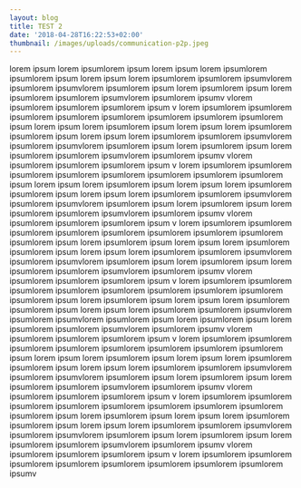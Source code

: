 ```yaml
---
layout: blog
title: TEST 2
date: '2018-04-28T16:22:53+02:00'
thumbnail: /images/uploads/communication-p2p.jpeg
---
```

lorem ipsum lorem ipsumlorem ipsum lorem ipsum lorem ipsumlorem ipsumlorem ipsum lorem ipsum lorem ipsumlorem ipsumlorem ipsumvlorem ipsumlorem ipsumvlorem ipsumlorem ipsum lorem ipsumlorem ipsum lorem ipsumlorem ipsumlorem ipsumvlorem ipsumlorem ipsumv vlorem ipsumlorem ipsumlorem ipsumlorem ipsum v  lorem ipsumlorem ipsumlorem ipsumlorem ipsumlorem ipsumlorem ipsumlorem ipsumlorem ipsumlorem ipsum lorem ipsum lorem ipsumlorem ipsum lorem ipsum lorem ipsumlorem ipsumlorem ipsum lorem ipsum lorem ipsumlorem ipsumlorem ipsumvlorem ipsumlorem ipsumvlorem ipsumlorem ipsum lorem ipsumlorem ipsum lorem ipsumlorem ipsumlorem ipsumvlorem ipsumlorem ipsumv vlorem ipsumlorem ipsumlorem ipsumlorem ipsum v  lorem ipsumlorem ipsumlorem ipsumlorem ipsumlorem ipsumlorem ipsumlorem ipsumlorem ipsumlorem ipsum lorem ipsum lorem ipsumlorem ipsum lorem ipsum lorem ipsumlorem ipsumlorem ipsum lorem ipsum lorem ipsumlorem ipsumlorem ipsumvlorem ipsumlorem ipsumvlorem ipsumlorem ipsum lorem ipsumlorem ipsum lorem ipsumlorem ipsumlorem ipsumvlorem ipsumlorem ipsumv vlorem ipsumlorem ipsumlorem ipsumlorem ipsum v  lorem ipsumlorem ipsumlorem ipsumlorem ipsumlorem ipsumlorem ipsumlorem ipsumlorem ipsumlorem ipsumlorem ipsum lorem ipsumlorem ipsum lorem ipsum lorem ipsumlorem ipsumlorem ipsum lorem ipsum lorem ipsumlorem ipsumlorem ipsumvlorem ipsumlorem ipsumvlorem ipsumlorem ipsum lorem ipsumlorem ipsum lorem ipsumlorem ipsumlorem ipsumvlorem ipsumlorem ipsumv vlorem ipsumlorem ipsumlorem ipsumlorem ipsum v  lorem ipsumlorem ipsumlorem ipsumlorem ipsumlorem ipsumlorem ipsumlorem ipsumlorem ipsumlorem ipsumlorem ipsum lorem ipsumlorem ipsum lorem ipsum lorem ipsumlorem ipsumlorem ipsum lorem ipsum lorem ipsumlorem ipsumlorem ipsumvlorem ipsumlorem ipsumvlorem ipsumlorem ipsum lorem ipsumlorem ipsum lorem ipsumlorem ipsumlorem ipsumvlorem ipsumlorem ipsumv vlorem ipsumlorem ipsumlorem ipsumlorem ipsum v  lorem ipsumlorem ipsumlorem ipsumlorem ipsumlorem ipsumlorem ipsumlorem ipsumlorem ipsumlorem ipsum lorem ipsum lorem ipsumlorem ipsum lorem ipsum lorem ipsumlorem ipsumlorem ipsum lorem ipsum lorem ipsumlorem ipsumlorem ipsumvlorem ipsumlorem ipsumvlorem ipsumlorem ipsum lorem ipsumlorem ipsum lorem ipsumlorem ipsumlorem ipsumvlorem ipsumlorem ipsumv vlorem ipsumlorem ipsumlorem ipsumlorem ipsum v  lorem ipsumlorem ipsumlorem ipsumlorem ipsumlorem ipsumlorem ipsumlorem ipsumlorem ipsumlorem ipsumlorem ipsum lorem ipsumlorem ipsum lorem ipsum lorem ipsumlorem ipsumlorem ipsum lorem ipsum lorem ipsumlorem ipsumlorem ipsumvlorem ipsumlorem ipsumvlorem ipsumlorem ipsum lorem ipsumlorem ipsum lorem ipsumlorem ipsumlorem ipsumvlorem ipsumlorem ipsumv vlorem ipsumlorem ipsumlorem ipsumlorem ipsum v  lorem ipsumlorem ipsumlorem ipsumlorem ipsumlorem ipsumlorem ipsumlorem ipsumlorem ipsumlorem ipsumv
